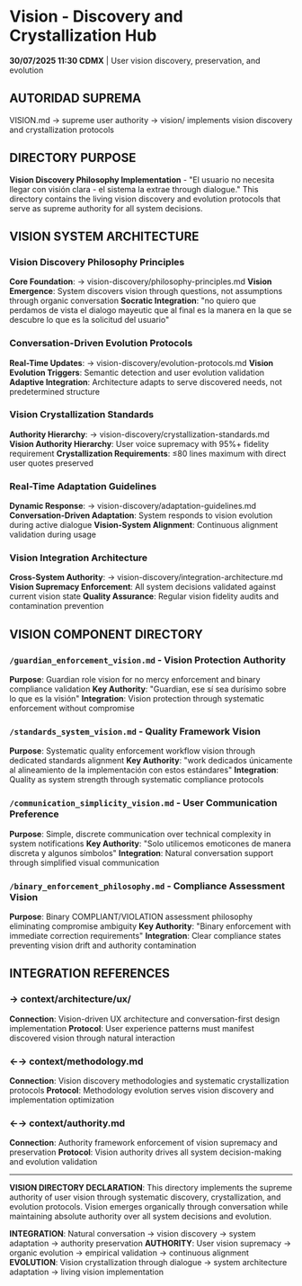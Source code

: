 # Vision - Discovery and Crystallization Hub

**30/07/2025 11:30 CDMX** | User vision discovery, preservation, and evolution

## AUTORIDAD SUPREMA
VISION.md → supreme user authority → vision/ implements vision discovery and crystallization protocols

## DIRECTORY PURPOSE
**Vision Discovery Philosophy Implementation** - "El usuario no necesita llegar con visión clara - el sistema la extrae through dialogue." This directory contains the living vision discovery and evolution protocols that serve as supreme authority for all system decisions.

## VISION SYSTEM ARCHITECTURE

### **Vision Discovery Philosophy Principles**
**Core Foundation**: → vision-discovery/philosophy-principles.md
**Vision Emergence**: System discovers vision through questions, not assumptions through organic conversation
**Socratic Integration**: "no quiero que perdamos de vista el dialogo mayeutic que al final es la manera en la que se descubre lo que es la solicitud del usuario"

### **Conversation-Driven Evolution Protocols**
**Real-Time Updates**: → vision-discovery/evolution-protocols.md
**Vision Evolution Triggers**: Semantic detection and user evolution validation
**Adaptive Integration**: Architecture adapts to serve discovered needs, not predetermined structure

### **Vision Crystallization Standards**
**Authority Hierarchy**: → vision-discovery/crystallization-standards.md
**Vision Authority Hierarchy**: User voice supremacy with 95%+ fidelity requirement
**Crystallization Requirements**: ≤80 lines maximum with direct user quotes preserved

### **Real-Time Adaptation Guidelines**
**Dynamic Response**: → vision-discovery/adaptation-guidelines.md
**Conversation-Driven Adaptation**: System responds to vision evolution during active dialogue
**Vision-System Alignment**: Continuous alignment validation during usage

### **Vision Integration Architecture**
**Cross-System Authority**: → vision-discovery/integration-architecture.md
**Vision Supremacy Enforcement**: All system decisions validated against current vision state
**Quality Assurance**: Regular vision fidelity audits and contamination prevention

## VISION COMPONENT DIRECTORY

### `/guardian_enforcement_vision.md` - Vision Protection Authority
**Purpose**: Guardian role vision for no mercy enforcement and binary compliance validation
**Key Authority**: "Guardian, ese sí sea durísimo sobre lo que es la visión"
**Integration**: Vision protection through systematic enforcement without compromise

### `/standards_system_vision.md` - Quality Framework Vision
**Purpose**: Systematic quality enforcement workflow vision through dedicated standards alignment
**Key Authority**: "work dedicados únicamente al alineamiento de la implementación con estos estándares"
**Integration**: Quality as system strength through systematic compliance protocols

### `/communication_simplicity_vision.md` - User Communication Preference
**Purpose**: Simple, discrete communication over technical complexity in system notifications
**Key Authority**: "Solo utilicemos emoticones de manera discreta y algunos símbolos"
**Integration**: Natural conversation support through simplified visual communication

### `/binary_enforcement_philosophy.md` - Compliance Assessment Vision
**Purpose**: Binary COMPLIANT/VIOLATION assessment philosophy eliminating compromise ambiguity
**Key Authority**: "Binary enforcement with immediate correction requirements"
**Integration**: Clear compliance states preventing vision drift and authority contamination

## INTEGRATION REFERENCES

### → context/architecture/ux/
**Connection**: Vision-driven UX architecture and conversation-first design implementation
**Protocol**: User experience patterns must manifest discovered vision through natural interaction

### ←→ context/methodology.md
**Connection**: Vision discovery methodologies and systematic crystallization protocols
**Protocol**: Methodology evolution serves vision discovery and implementation optimization

### ←→ context/authority.md
**Connection**: Authority framework enforcement of vision supremacy and preservation
**Protocol**: Vision authority drives all system decision-making and evolution validation

---

**VISION DIRECTORY DECLARATION**: This directory implements the supreme authority of user vision through systematic discovery, crystallization, and evolution protocols. Vision emerges organically through conversation while maintaining absolute authority over all system decisions and evolution.

**INTEGRATION**: Natural conversation → vision discovery → system adaptation → authority preservation
**AUTHORITY**: User vision supremacy → organic evolution → empirical validation → continuous alignment
**EVOLUTION**: Vision crystallization through dialogue → system architecture adaptation → living vision implementation